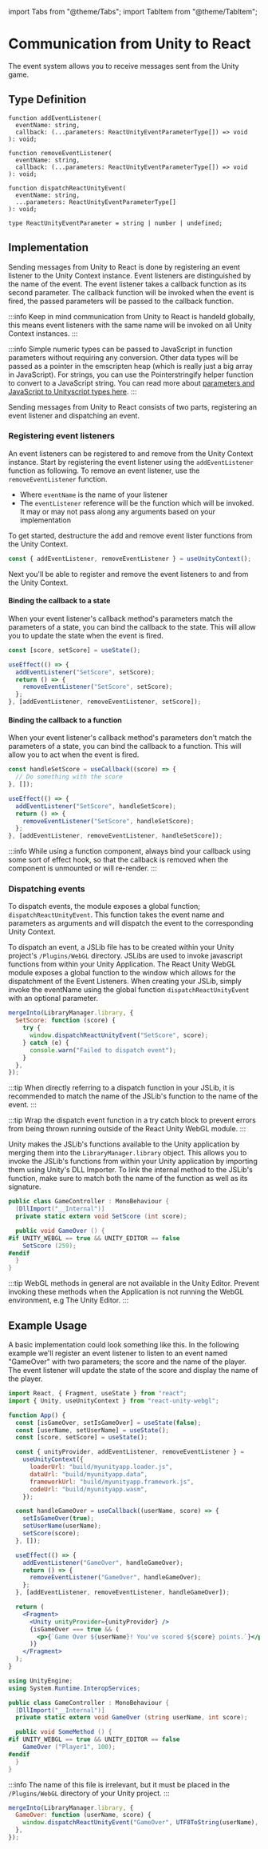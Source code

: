 import Tabs from "@theme/Tabs";
import TabItem from "@theme/TabItem";

# Communication from Unity to React

The event system allows you to receive messages sent from the Unity game.

## Type Definition

```tsx title="Type Definition"
function addEventListener(
  eventName: string,
  callback: (...parameters: ReactUnityEventParameterType[]) => void
): void;
```

```tsx title="Type Definition"
function removeEventListener(
  eventName: string,
  callback: (...parameters: ReactUnityEventParameterType[]) => void
): void;
```

```tsx title="Type Definition"
function dispatchReactUnityEvent(
  eventName: string,
  ...parameters: ReactUnityEventParameterType[]
): void;
```

```tsx title="Type Definition"
type ReactUnityEventParameter = string | number | undefined;
```

## Implementation

Sending messages from Unity to React is done by registering an event listener to the Unity Context instance. Event listeners are distinguished by the name of the event. The event listener takes a callback function as its second parameter. The callback function will be invoked when the event is fired, the passed parameters will be passed to the callback function.

:::info
Keep in mind communication from Unity to React is handeld globally, this means event listeners with the same name will be invoked on all Unity Context instances.
:::

:::info
Simple numeric types can be passed to JavaScript in function parameters without requiring any conversion. Other data types will be passed as a pointer in the emscripten heap (which is really just a big array in JavaScript). For strings, you can use the Pointerstringify helper function to convert to a JavaScript string. You can read more about [parameters and JavaScript to Unityscript types here](/docs/main-concepts/data-conversion).
:::

Sending messages from Unity to React consists of two parts, registering an event listener and dispatching an event.

### Registering event listeners

An event listeners can be registered to and remove from the Unity Context instance. Start by registering the event listener using the `addEventListener` function as following. To remove an event listener, use the `removeEventListener` function.

- Where `eventName` is the name of your listener
- The `eventListener` reference will be the function which will be invoked. It may or may not pass along any arguments based on your implementation

To get started, destructure the add and remove event lister functions from the Unity Context.

```jsx showLineNumbers title="Example: Destructuring the required functions"
const { addEventListener, removeEventListener } = useUnityContext();
```

Next you'll be able to register and remove the event listeners to and from the Unity Context.

#### Binding the callback to a state

When your event listener's callback method's parameters match the parameters of a state, you can bind the callback to the state. This will allow you to update the state when the event is fired.

```jsx showLineNumbers title="Example: Binding the callback to a state"
const [score, setScore] = useState();

useEffect(() => {
  addEventListener("SetScore", setScore);
  return () => {
    removeEventListener("SetScore", setScore);
  };
}, [addEventListener, removeEventListener, setScore]);
```

#### Binding the callback to a function

When your event listener's callback method's parameters don't match the parameters of a state, you can bind the callback to a function. This will allow you to act when the event is fired.

```jsx showLineNumbers title="Example: Binding the callback to a function"
const handleSetScore = useCallback((score) => {
  // Do something with the score
}, []);

useEffect(() => {
  addEventListener("SetScore", handleSetScore);
  return () => {
    removeEventListener("SetScore", handleSetScore);
  };
}, [addEventListener, removeEventListener, handleSetScore]);
```

:::info
While using a function component, always bind your callback using some sort of effect hook, so that the callback is removed when the component is unmounted or will re-render.
:::

### Dispatching events

To dispatch events, the module exposes a global function; `dispatchReactUnityEvent`. This function takes the event name and parameters as arguments and will dispatch the event to the corresponding Unity Context.

To dispatch an event, a JSLib file has to be created within your Unity project's `/Plugins/WebGL` directory. JSLibs are used to invoke javascript functions from within your Unity Application. The React Unity WebGL module exposes a global function to the window which allows for the dispatchment of the Event Listeners. When creating your JSLib, simply invoke the eventName using the global function `dispatchReactUnityEvent` with an optional parameter.

```js showLineNumbers title="Example: Dispatching an event from a JSLib"
mergeInto(LibraryManager.library, {
  SetScore: function (score) {
    try {
      window.dispatchReactUnityEvent("SetScore", score);
    } catch (e) {
      console.warn("Failed to dispatch event");
    }
  },
});
```

:::tip
When directly referring to a dispatch function in your JSLib, it is recommended to match the name of the JSLib's function to the name of the event.
:::

:::tip
Wrap the dispatch event function in a try catch block to prevent errors from being thrown running outside of the React Unity WebGL module.
:::

Unity makes the JSLib's functions available to the Unity application by merging them into the `LibraryManager.library` object. This allows you to invoke the JSLib's functions from within your Unity application by importing them using Unity's DLL Importer. To link the internal method to the JSLib's function, make sure to match both the name of the function as well as its signature.

```cs showLineNumbers title="Example: Dispatching an JSLib function from CSharp"
public class GameController : MonoBehaviour {
  [DllImport("__Internal")]
  private static extern void SetScore (int score);

  public void GameOver () {
#if UNITY_WEBGL == true && UNITY_EDITOR == false
    SetScore (259);
#endif
  }
}
```

:::tip
WebGL methods in general are not available in the Unity Editor. Prevent invoking these methods when the Application is not running the WebGL environment, e.g The Unity Editor.
:::

## Example Usage

A basic implementation could look something like this. In the following example we'll register an event listener to listen to an event named "GameOver" with two parameters; the score and the name of the player. The event listener will update the state of the score and display the name of the player.

<Tabs>
<TabItem value="App.jsx" label="App.jsx">

```jsx showLineNumbers title="App.jsx"
import React, { Fragment, useState } from "react";
import { Unity, useUnityContext } from "react-unity-webgl";

function App() {
  const [isGameOver, setIsGameOver] = useState(false);
  const [userName, setUserName] = useState();
  const [score, setScore] = useState();

  const { unityProvider, addEventListener, removeEventListener } =
    useUnityContext({
      loaderUrl: "build/myunityapp.loader.js",
      dataUrl: "build/myunityapp.data",
      frameworkUrl: "build/myunityapp.framework.js",
      codeUrl: "build/myunityapp.wasm",
    });

  const handleGameOver = useCallback((userName, score) => {
    setIsGameOver(true);
    setUserName(userName);
    setScore(score);
  }, []);

  useEffect(() => {
    addEventListener("GameOver", handleGameOver);
    return () => {
      removeEventListener("GameOver", handleGameOver);
    };
  }, [addEventListener, removeEventListener, handleGameOver]);

  return (
    <Fragment>
      <Unity unityProvider={unityProvider} />
      {isGameOver === true && (
        <p>{`Game Over ${userName}! You've scored ${score} points.`}</p>
      )}
    </Fragment>
  );
}
```

</TabItem>
<TabItem value="GameController.cs" label="GameController.cs">

```cs showLineNumbers title="GameController.cs"
using UnityEngine;
using System.Runtime.InteropServices;

public class GameController : MonoBehaviour {
  [DllImport("__Internal")]
  private static extern void GameOver (string userName, int score);

  public void SomeMethod () {
#if UNITY_WEBGL == true && UNITY_EDITOR == false
    GameOver ("Player1", 100);
#endif
  }
}
```

</TabItem>
<TabItem value="React.jslib" label="React.jslib">

:::info
The name of this file is irrelevant, but it must be placed in the `/Plugins/WebGL` directory of your Unity project.
:::

```js showLineNumbers title="React.jslib"
mergeInto(LibraryManager.library, {
  GameOver: function (userName, score) {
    window.dispatchReactUnityEvent("GameOver", UTF8ToString(userName), score);
  },
});
```

</TabItem>
</Tabs>
